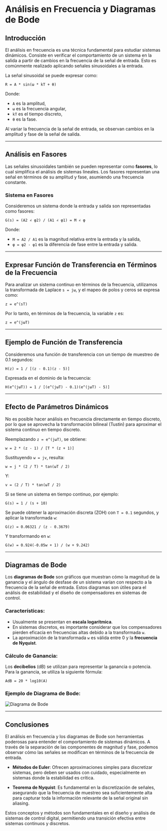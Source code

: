 # Análisis en Frecuencia y Diagramas de Bode

## Introducción

El análisis en frecuencia es una técnica fundamental para estudiar sistemas dinámicos. Consiste en verificar el comportamiento de un sistema en la salida a partir de cambios en la frecuencia de la señal de entrada. Esto es comúnmente realizado aplicando señales sinusoidales a la entrada.

La señal sinusoidal se puede expresar como:

`R = A * sin(ω * kT + θ)`

Donde:
- `A` es la amplitud,
- `ω` es la frecuencia angular,
- `kT` es el tiempo discreto,
- `θ` es la fase.

Al variar la frecuencia de la señal de entrada, se observan cambios en la amplitud y fase de la señal de salida.

---

## Análisis en Fasores

Las señales sinusoidales también se pueden representar como **fasores**, lo cual simplifica el análisis de sistemas lineales. Los fasores representan una señal en términos de su amplitud y fase, asumiendo una frecuencia constante.

### Sistema en Fasores

Consideremos un sistema donde la entrada y salida son representadas como fasores:

`G(s) = (A2 ∠ φ2) / (A1 ∠ φ1) = M ∠ φ`

Donde:
- `M = A2 / A1` es la magnitud relativa entre la entrada y la salida,
- `φ = φ2 - φ1` es la diferencia de fase entre la entrada y salida.

---

## Expresar Función de Transferencia en Términos de la Frecuencia

Para analizar un sistema continuo en términos de la frecuencia, utilizamos la transformada de Laplace `s = jω`, y el mapeo de polos y ceros se expresa como:

`z = e^(sT)`

Por lo tanto, en términos de la frecuencia, la variable `z` es:

`z = e^(jωT)`

---

## Ejemplo de Función de Transferencia

Consideremos una función de transferencia con un tiempo de muestreo de 0.1 segundos:

`H(z) = 1 / [(z - 0.1)(z - 5)]`

Expresada en el dominio de la frecuencia:

`H(e^(jωT)) = 1 / [(e^(jωT) - 0.1)(e^(jωT) - 5)]`

---

## Efecto de Parámetros Dinámicos

No es posible hacer análisis en frecuencia directamente en tiempo discreto, por lo que se aprovecha la transformación bilineal (Tustin) para aproximar el sistema continuo en tiempo discreto.

Reemplazando `z = e^(jωT)`, se obtiene:

`w = 2 * (z - 1) / [T * (z + 1)]`

Sustituyendo `w = jv`, resulta:

`w = j * (2 / T) * tan(ωT / 2)`

Y:

`v = (2 / T) * tan(ωT / 2)`

Si se tiene un sistema en tiempo continuo, por ejemplo:

`G(s) = 1 / (s + 10)`

Se puede obtener la aproximación discreta (ZOH) con `T = 0.1` segundos, y aplicar la transformada `w`:

`G(z) = 0.06321 / (z - 0.3679)`

Y transformando en `w`:

`G(w) = 0.924(-0.05w + 1) / (w + 9.242)`

---

## Diagramas de Bode

Los **diagramas de Bode** son gráficos que muestran cómo la magnitud de la ganancia y el ángulo de desfase de un sistema varían con respecto a la frecuencia de la señal de entrada. Estos diagramas son útiles para el análisis de estabilidad y el diseño de compensadores en sistemas de control.

### Características:
- Usualmente se presentan en **escala logarítmica**.
- En sistemas discretos, es importante considerar que los compensadores pierden eficacia en frecuencias altas debido a la transformada `w`.
- La aproximación de la transformada `w` es válida entre 0 y la **frecuencia de Nyquist**.

### Cálculo de Ganancia:

Los **decibelios** (dB) se utilizan para representar la ganancia o potencia. Para la ganancia, se utiliza la siguiente fórmula:

`AdB = 20 * log10(A)`

### Ejemplo de Diagrama de Bode:

![Diagrama de Bode](ruta/a/tu/imagen.png)

---

## Conclusiones

El análisis en frecuencia y los diagramas de Bode son herramientas poderosas para entender el comportamiento de sistemas dinámicos. A través de la separación de las componentes de magnitud y fase, podemos observar cómo las señales se modifican en términos de la frecuencia de entrada.

- **Métodos de Euler**: Ofrecen aproximaciones simples para discretizar sistemas, pero deben ser usados con cuidado, especialmente en sistemas donde la estabilidad es crítica.

- **Teorema de Nyquist**: Es fundamental en la discretización de señales, asegurando que la frecuencia de muestreo sea suficientemente alta para capturar toda la información relevante de la señal original sin aliasing.

Estos conceptos y métodos son fundamentales en el diseño y análisis de sistemas de control digital, permitiendo una transición efectiva entre sistemas continuos y discretos.

